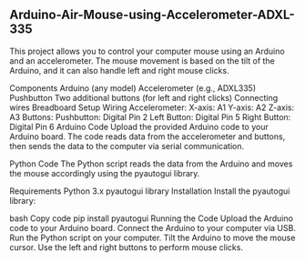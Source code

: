 ## Arduino-Air-Mouse-using-Accelerometer-ADXL-335

This project allows you to control your computer mouse using an Arduino and an accelerometer. The mouse movement is based on the tilt of the Arduino, and it can also handle left and right mouse clicks.

Components
Arduino (any model)
Accelerometer (e.g., ADXL335)
Pushbutton
Two additional buttons (for left and right clicks)
Connecting wires
Breadboard
Setup
Wiring
Accelerometer:
X-axis: A1
Y-axis: A2
Z-axis: A3
Buttons:
Pushbutton: Digital Pin 2
Left Button: Digital Pin 5
Right Button: Digital Pin 6
Arduino Code
Upload the provided Arduino code to your Arduino board. The code reads data from the accelerometer and buttons, then sends the data to the computer via serial communication.

Python Code
The Python script reads the data from the Arduino and moves the mouse accordingly using the pyautogui library.

Requirements
Python 3.x
pyautogui library
Installation
Install the pyautogui library:

bash
Copy code
pip install pyautogui
Running the Code
Upload the Arduino code to your Arduino board.
Connect the Arduino to your computer via USB.
Run the Python script on your computer.
Tilt the Arduino to move the mouse cursor.
Use the left and right buttons to perform mouse clicks.
